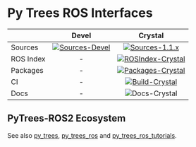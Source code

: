 # Py Trees ROS Interfaces

| | Devel | Crystal |
|:---|:---:|:---:|
| Sources | [![Sources-Devel][sources-devel-image]][sources-devel] | [![Sources-1.1.x][sources-1.1.x-image]][sources-1.1.x] |
| ROS Index | - | [![ROSIndex-Crystal][ros-index-crystal-image]][ros-index-crystal] |
| Packages | - | [![Packages-Crystal][packages-crystal-image]][packages-crystal] |
| CI | - | [![Build-Crystal][build-crystal-image]][build-crystal] |
| Docs | - | ![Docs-Crystal][docs-not-available-image] |

[ros-index-crystal]: https://index.ros.org/p/py_trees_ros_interfaces/github-splintered-reality-py_trees_ros_interfaces/#crystal
[ros-index-crystal-image]: http://img.shields.io/badge/rosindex-crystal-blue.svg?style=plastic

[sources-devel]: https://github.com/splintered-reality/py_trees_ros_interfaces/tree/devel
[sources-1.1.x]: https://github.com/splintered-reality/py_trees_ros_interfaces/tree/release/1.1.x
[sources-devel-image]: http://img.shields.io/badge/sources-devel-blue.svg?style=plastic
[sources-1.1.x-image]: http://img.shields.io/badge/sources-1.1.x-blue.svg?style=plastic

[packages-crystal]: http://repo.ros2.org/status_page/ros_crystal_default.html?q=py_trees_ros_interfaces
[packages-crystal-image]: http://img.shields.io/badge/packages-crystal-blue.svg?style=plastic

[build-crystal]: http://build.ros2.org/job/Cbin_uB64__py_trees_ros_interfaces__ubuntu_bionic_amd64__binary/
[build-crystal-image]: http://build.ros2.org/job/Cbin_uB64__py_trees_ros_interfaces__ubuntu_bionic_amd64__binary/badge/icon?style=plastic

[docs-not-available-image]: http://img.shields.io/badge/docs-n/a-yellow.svg?style=plastic

## PyTrees-ROS2 Ecosystem

See also [py_trees](http://github.com/splintered-reality/py_trees), [py_trees_ros](http://github.com/splintered-reality/py_trees_ros) and [py_trees_ros_tutorials](http://github.com/splintered-reality/py_trees_ros_tutorials).